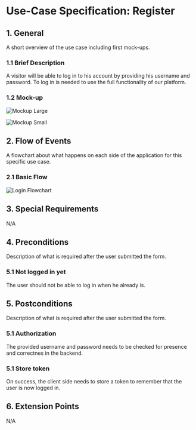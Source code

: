 # Use-Case Specification: Register


## 1. General
A short overview of the use case including first mock-ups.
### 1.1 Brief Description
A visitor will be able to log in to his account by providing his username and password. 
To log in is needed to use the full functionality of our platform.

### 1.2 Mock-up


![Mockup Large]()

![Mockup Small]()


## 2. Flow of Events
A flowchart about what happens on each side of the application for this specific use case. 
### 2.1 Basic Flow

![Login Flowchart]()


	
## 3. Special Requirements

N/A


## 4. Preconditions
Description of what is required after the user submitted the form.

### 5.1 Not logged in yet
The user should not be able to log in when he already is.

 
## 5. Postconditions
Description of what is required after the user submitted the form.

### 5.1 Authorization
The provided username and password needs to be checked for presence and correctnes in the backend.

### 5.1 Store token
On success, the client side needs to store a token to remember that the user is now logged in.


## 6. Extension Points
N/A 